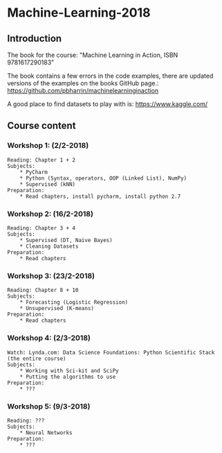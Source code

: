 # Machine-Learning-2018

## Introduction
The book for the course: "Machine Learning in Action, ISBN 9781617290183"

The book contains a few errors in the code examples, there are updated versions of the examples on the books GitHub page.: 
https://github.com/pbharrin/machinelearninginaction

A good place to find datasets to play with is: https://www.kaggle.com/


## Course content
### Workshop 1: (2/2-2018)
    Reading: Chapter 1 + 2
    Subjects:
        * PyCharm
        * Python (Syntax, operators, OOP (Linked List), NumPy)
        * Supervised (kNN)
    Preparation:
        * Read chapters, install pycharm, install python 2.7


### Workshop 2: (16/2-2018)
    Reading: Chapter 3 + 4
    Subjects:
        * Supervised (DT, Naive Bayes)
        * Cleaning Datasets
    Preparation:
        * Read chapters


### Workshop 3: (23/2-2018)
    Reading: Chapter 8 + 10
    Subjects:
        * Forecasting (Logistic Regression)
        * Unsupervised (K-means)
    Preparation:
        * Read chapters


### Workshop 4: (2/3-2018)
    Watch: Lynda.com: Data Science Foundations: Python Scientific Stack (the entire course)
    Subjects:
        * Working with Sci-kit and SciPy
        * Putting the algorithms to use
    Preparation:
        * ???
    
### Workshop 5: (9/3-2018)
    Reading: ???
    Subjects:
        * Neural Networks
    Preparation:
        * ???
